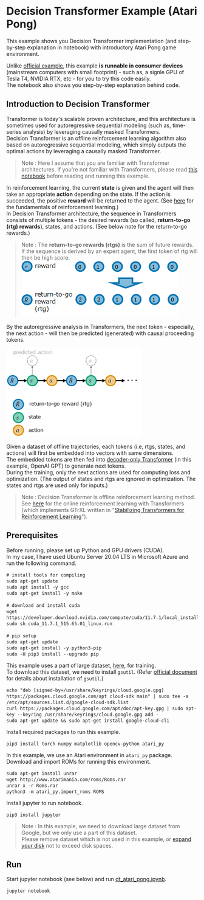 # Decision Transformer Example (Atari Pong)

This example shows you Decision Transformer implementation (and step-by-step explanation in notebook) with introductory Atari Pong game environment.

Unlike [official example](https://github.com/kzl/decision-transformer), this example **is runnable in consumer devices** (mainstream computers with small footprint) - such as, a signle GPU of Tesla T4, NVIDIA RTX, etc - for you to try this code easily.<br>
The notebook also shows you step-by-step explanation behind code.

## Introduction to Decision Transformer

Transformer is today's scalable proven architecture, and this architecture is sometimes used for autoregressive sequential modeling (such as, time-series analysis) by leveraging causally masked Transformers.<br>
Decision Transformer is an offline reinforcement learning algorithm also based on autoregressive sequential modeling, which simply outputs the optimal actions by leveraging a causally masked Transformer.

> Note : Here I assume that you are familiar with Transformer architectures. If you're not familiar with Transformers, please read [this notebook](https://github.com/tsmatz/nlp-tutorials/blob/master/09_transformer.ipynb) before reading and running this example.

In reinforcement learning, the current **state** is given and the agent will then take an appropriate **action** depending on the state. If the action is succeeded, the positive **reward** will be returned to the agent. (See [here](https://github.com/tsmatz/reinforcement-learning-tutorials) for the fundamentals of reinforcement learning.)<br>
In Decision Transformer architecture, the sequence in Transformers consists of multiple tokens - the desired rewards (so called, **return-to-go (rtg) rewards**), states, and actions. (See below note for the return-to-go rewards.)

> Note : The **return-to-go rewards (rtgs)** is the sum of future rewards.<br>
> If the sequence is derived by an expert agent, the first token of rtg will then be high score.<br>
> ![Return-to-go reward](images/rtg.png)

By the autoregressive analysis in Transformers, the next token - especially, the next action - will then be predicted (generated) with causal proceeding tokens.

![decision transformer](images/dt.png)

Given a dataset of offline trajectories, each tokens (i.e, rtgs, states, and actions) will first be embedded into vectors with same dimensions.<br>
The embedded tokens are then fed into [decoder-only Transformer](https://github.com/tsmatz/nlp-tutorials/blob/master/09_transformer.ipynb) (in this example, OpenAI GPT) to generate next tokens.<br>
During the training, only the next actions are used for computing loss and optimization. (The output of states and rtgs are ignored in optimization. The states and rtgs are used only for inputs.)

> Note : Decision Transformer is offline reinforcement learning method.<br>
> See [here](https://tsmatz.wordpress.com/2021/11/11/reinforcement-learning-visual-attention-in-minecraft/) for the online reinforcement learning with Transformers (which implements GTrXL written in "[Stabilizing Transformers for Reinforcement Learning](https://arxiv.org/abs/1910.06764)").

## Prerequisites

Before running, please set up Python and GPU drivers (CUDA).<br>
In my case, I have used Ubuntu Server 20.04 LTS in Microsoft Azure and run the following command.

```
# install tools for compiling
sudo apt-get update
sudo apt install -y gcc
sudo apt-get install -y make

# download and install cuda
wget https://developer.download.nvidia.com/compute/cuda/11.7.1/local_installers/cuda_11.7.1_515.65.01_linux.run
sudo sh cuda_11.7.1_515.65.01_linux.run

# pip setup
sudo apt-get update
sudo apt-get install -y python3-pip
sudo -H pip3 install --upgrade pip
```

This example uses a part of large dataset, [here](https://research.google/resources/datasets/dqn-replay/), for training.<br>
To download this dataset, we need to install ```gsutil```. (Refer [official document](https://cloud.google.com/storage/docs/gsutil_install) for details about installation of ```gsutil```.)

```
echo "deb [signed-by=/usr/share/keyrings/cloud.google.gpg] https://packages.cloud.google.com/apt cloud-sdk main" | sudo tee -a /etc/apt/sources.list.d/google-cloud-sdk.list
curl https://packages.cloud.google.com/apt/doc/apt-key.gpg | sudo apt-key --keyring /usr/share/keyrings/cloud.google.gpg add -
sudo apt-get update && sudo apt-get install google-cloud-cli
```

Install required packages to run this example.

```
pip3 install torch numpy matplotlib opencv-python atari_py
```

In this example, we use an Atari environment in ```atari_py``` package.<br>
Download and import ROMs for running this environment.

```
sudo apt-get install unrar
wget http://www.atarimania.com/roms/Roms.rar
unrar x -r Roms.rar
python3 -m atari_py.import_roms ROMS
```

Install jupyter to run notebook.

```
pip3 install jupyter
```

> Note : In this example, we need to download large dataset from Google, but we only use a part of this dataset.<br>
> Please remove dataset which is not used in this example, or [expand your disk](https://learn.microsoft.com/en-us/azure/virtual-machines/linux/expand-disks) not to exceed disk spaces.

## Run

Start jupyter notebook (see below) and run [dt_atari_pong.ipynb](./dt_atari_pong.ipynb).

```
jupyter notebook
```
